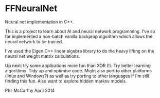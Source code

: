 FFNeuralNet
===========

Neural net implementation in C++.

This is a project to learn about AI and neural network programming. I've so far implemented a non-batch vanilla backprop
algorithm which allows the neural network to be trained.

I've used the Eigen C++ linear algebra library to do the heavy lifting on the neural net weight matrix calculations.

Up next: try some applications more fun than XOR (!). Try better learning algorithms. Tidy up and optimise code.
Might also port to other platforms (linux and Windows?) as well as try porting to other languages if I'm still
finding this fun.
Also want to explore hidden markov models.

Phil McCarthy
April 2014
